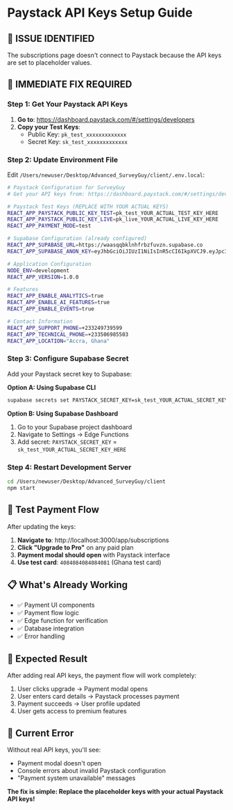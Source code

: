 # Paystack API Keys Setup Guide

## 🚨 ISSUE IDENTIFIED
The subscriptions page doesn't connect to Paystack because the API keys are set to placeholder values.

## 🔧 IMMEDIATE FIX REQUIRED

### Step 1: Get Your Paystack API Keys
1. **Go to**: https://dashboard.paystack.com/#/settings/developers
2. **Copy your Test Keys**:
   - Public Key: `pk_test_xxxxxxxxxxxxx`
   - Secret Key: `sk_test_xxxxxxxxxxxxx`

### Step 2: Update Environment File
Edit `/Users/newuser/Desktop/Advanced_SurveyGuy/client/.env.local`:

```bash
# Paystack Configuration for SurveyGuy
# Get your API keys from: https://dashboard.paystack.com/#/settings/developers

# Paystack Test Keys (REPLACE WITH YOUR ACTUAL KEYS)
REACT_APP_PAYSTACK_PUBLIC_KEY_TEST=pk_test_YOUR_ACTUAL_TEST_KEY_HERE
REACT_APP_PAYSTACK_PUBLIC_KEY_LIVE=pk_live_YOUR_ACTUAL_LIVE_KEY_HERE
REACT_APP_PAYMENT_MODE=test

# Supabase Configuration (already configured)
REACT_APP_SUPABASE_URL=https://waasqqbklnhfrbzfuvzn.supabase.co
REACT_APP_SUPABASE_ANON_KEY=eyJhbGciOiJIUzI1NiIsInR5cCI6IkpXVCJ9.eyJpc3MiOiJzdXBhYmFzZSIsInJlZiI6IndhYXNxcWJrbG5oZnJiemZ1dnpuIiwicm9sZSI6ImFub24iLCJpYXQiOjE3NTgyMjQ5ODcsImV4cCI6MjA3MzgwMDk4N30.W0CHR_5kQi6JL7p5qJ2hrHkqme0QWEsxSS4zIlzqv7Q

# Application Configuration
NODE_ENV=development
REACT_APP_VERSION=1.0.0

# Features
REACT_APP_ENABLE_ANALYTICS=true
REACT_APP_ENABLE_AI_FEATURES=true
REACT_APP_ENABLE_EVENTS=true

# Contact Information
REACT_APP_SUPPORT_PHONE=+233249739599
REACT_APP_TECHNICAL_PHONE=+233506985503
REACT_APP_LOCATION="Accra, Ghana"
```

### Step 3: Configure Supabase Secret
Add your Paystack secret key to Supabase:

**Option A: Using Supabase CLI**
```bash
supabase secrets set PAYSTACK_SECRET_KEY=sk_test_YOUR_ACTUAL_SECRET_KEY_HERE
```

**Option B: Using Supabase Dashboard**
1. Go to your Supabase project dashboard
2. Navigate to Settings → Edge Functions
3. Add secret: `PAYSTACK_SECRET_KEY` = `sk_test_YOUR_ACTUAL_SECRET_KEY_HERE`

### Step 4: Restart Development Server
```bash
cd /Users/newuser/Desktop/Advanced_SurveyGuy/client
npm start
```

## 🧪 Test Payment Flow
After updating the keys:

1. **Navigate to**: http://localhost:3000/app/subscriptions
2. **Click "Upgrade to Pro"** on any paid plan
3. **Payment modal should open** with Paystack interface
4. **Use test card**: `4084084084084081` (Ghana test card)

## 📋 What's Already Working
- ✅ Payment UI components
- ✅ Payment flow logic
- ✅ Edge function for verification
- ✅ Database integration
- ✅ Error handling

## 🎯 Expected Result
After adding real API keys, the payment flow will work completely:
1. User clicks upgrade → Payment modal opens
2. User enters card details → Paystack processes payment
3. Payment succeeds → User profile updated
4. User gets access to premium features

## 🚨 Current Error
Without real API keys, you'll see:
- Payment modal doesn't open
- Console errors about invalid Paystack configuration
- "Payment system unavailable" messages

**The fix is simple: Replace the placeholder keys with your actual Paystack API keys!**
